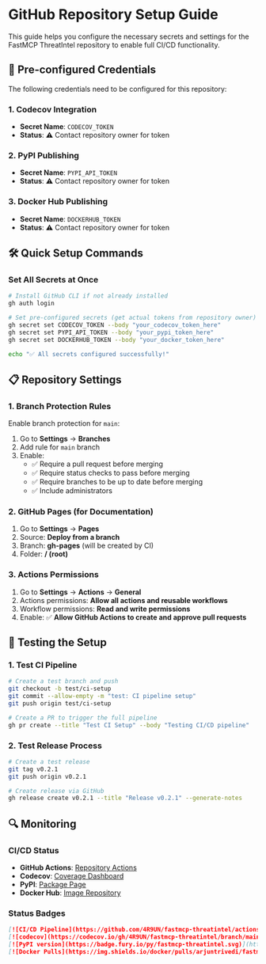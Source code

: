 # GitHub Repository Setup Guide

This guide helps you configure the necessary secrets and settings for the FastMCP ThreatIntel repository to enable full CI/CD functionality.

## 🔐 Pre-configured Credentials

The following credentials need to be configured for this repository:

### 1. Codecov Integration
- **Secret Name**: `CODECOV_TOKEN`
- **Status**: ⚠️ Contact repository owner for token

### 2. PyPI Publishing
- **Secret Name**: `PYPI_API_TOKEN`
- **Status**: ⚠️ Contact repository owner for token

### 3. Docker Hub Publishing
- **Secret Name**: `DOCKERHUB_TOKEN`
- **Status**: ⚠️ Contact repository owner for token

## 🛠️ Quick Setup Commands

### Set All Secrets at Once
```bash
# Install GitHub CLI if not already installed
gh auth login

# Set pre-configured secrets (get actual tokens from repository owner)
gh secret set CODECOV_TOKEN --body "your_codecov_token_here"
gh secret set PYPI_API_TOKEN --body "your_pypi_token_here"
gh secret set DOCKERHUB_TOKEN --body "your_docker_token_here"

echo "✅ All secrets configured successfully!"
```

## 📋 Repository Settings

### 1. Branch Protection Rules
Enable branch protection for `main`:
1. Go to **Settings** → **Branches**
2. Add rule for `main` branch
3. Enable:
   - ✅ Require a pull request before merging
   - ✅ Require status checks to pass before merging
   - ✅ Require branches to be up to date before merging
   - ✅ Include administrators

### 2. GitHub Pages (for Documentation)
1. Go to **Settings** → **Pages**
2. Source: **Deploy from a branch**
3. Branch: **gh-pages** (will be created by CI)
4. Folder: **/ (root)**

### 3. Actions Permissions
1. Go to **Settings** → **Actions** → **General**
2. Actions permissions: **Allow all actions and reusable workflows**
3. Workflow permissions: **Read and write permissions**
4. Enable: ✅ **Allow GitHub Actions to create and approve pull requests**

## 🚀 Testing the Setup

### 1. Test CI Pipeline
```bash
# Create a test branch and push
git checkout -b test/ci-setup
git commit --allow-empty -m "test: CI pipeline setup"
git push origin test/ci-setup

# Create a PR to trigger the full pipeline
gh pr create --title "Test CI Setup" --body "Testing CI/CD pipeline"
```

### 2. Test Release Process
```bash
# Create a test release
git tag v0.2.1
git push origin v0.2.1

# Create release via GitHub
gh release create v0.2.1 --title "Release v0.2.1" --generate-notes
```

## 🔍 Monitoring

### CI/CD Status
- **GitHub Actions**: [Repository Actions](https://github.com/4R9UN/fastmcp-threatintel/actions)
- **Codecov**: [Coverage Dashboard](https://codecov.io/gh/4R9UN/fastmcp-threatintel)
- **PyPI**: [Package Page](https://pypi.org/project/fastmcp-threatintel/)
- **Docker Hub**: [Image Repository](https://hub.docker.com/r/arjuntrivedi/fastmcp-threatintel)

### Status Badges
```markdown
[![CI/CD Pipeline](https://github.com/4R9UN/fastmcp-threatintel/actions/workflows/ci.yml/badge.svg)](https://github.com/4R9UN/fastmcp-threatintel/actions/workflows/ci.yml)
[![codecov](https://codecov.io/gh/4R9UN/fastmcp-threatintel/branch/main/graph/badge.svg?token=your_codecov_token_here)](https://codecov.io/gh/4R9UN/fastmcp-threatintel)
[![PyPI version](https://badge.fury.io/py/fastmcp-threatintel.svg)](https://badge.fury.io/py/fastmcp-threatintel)
[![Docker Pulls](https://img.shields.io/docker/pulls/arjuntrivedi/fastmcp-threatintel)](https://hub.docker.com/r/arjuntrivedi/fastmcp-threatintel)